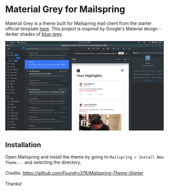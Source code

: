 # Material Grey for Mailspring

Material Grey is a theme built for Mailspring mail client from the starter official template [here](https://github.com/Foundry376/Mailspring-Theme-Starter). This project is inspired by Google's Material design - darker shades of [blue-grey](https://material.io/tools/color/).

<img src="https://github.com/theGeekyLad/Material-Grey-Theme--Mailspring/raw/master/Screenshot.png" />

## Installation

Open Mailspring and install the theme by going to `Mailspring > Install New Theme...` and selecting the directory.
<br><br>
*Credits: https://github.com/Foundry376/Mailspring-Theme-Starter*
<br><br>
Thanks!